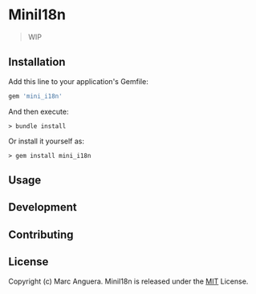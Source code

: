 # MiniI18n

> WIP

## Installation

Add this line to your application's Gemfile:

```ruby
gem 'mini_i18n'
```

And then execute:

    > bundle install

Or install it yourself as:

    > gem install mini_i18n

## Usage

## Development

## Contributing

## License

Copyright (c) Marc Anguera. MiniI18n is released under the [MIT](LICENSE) License.